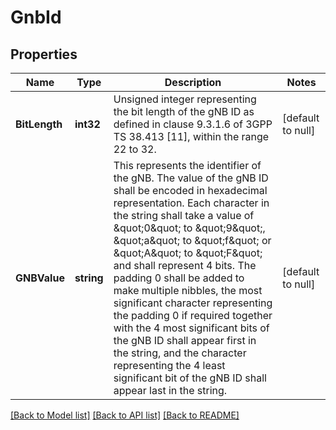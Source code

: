 # GnbId

## Properties
Name | Type | Description | Notes
------------ | ------------- | ------------- | -------------
**BitLength** | **int32** | Unsigned integer representing the bit length of the gNB ID as defined in clause 9.3.1.6 of 3GPP TS 38.413 [11], within the range 22 to 32.  | [default to null]
**GNBValue** | **string** | This represents the identifier of the gNB. The value of the gNB ID shall be encoded in hexadecimal representation. Each character in the string shall take a value of \&quot;0\&quot; to \&quot;9\&quot;, \&quot;a\&quot; to \&quot;f\&quot; or \&quot;A\&quot; to \&quot;F\&quot; and shall represent 4 bits. The padding 0 shall be added to make multiple nibbles,  the most significant character representing the padding 0 if required together with the 4 most significant bits of the gNB ID shall appear first in the string, and the character representing the 4 least significant bit of the gNB ID shall appear last in the string.  | [default to null]

[[Back to Model list]](../README.md#documentation-for-models) [[Back to API list]](../README.md#documentation-for-api-endpoints) [[Back to README]](../README.md)

